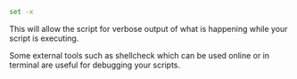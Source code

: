 ```bash
set -x
```
This will allow the script for verbose output of what is happening while your script is executing.

Some external tools such as shellcheck which can be used online or in terminal are useful for debugging your scripts.